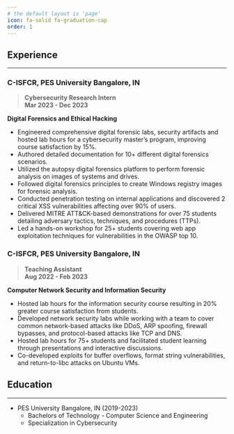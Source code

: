```yaml
---
# the default layout is 'page'
icon: fa-solid fa-graduation-cap
order: 1
---
```


## Experience

---

### C-ISFCR, PES University	Bangalore, IN
>**Cybersecurity Research Intern <br> Mar 2023 - Dec 2023**

**Digital Forensics and Ethical Hacking**

- Engineered comprehensive digital forensic labs, security artifacts and hosted lab hours for a cybersecurity master’s program, improving course satisfaction by 15%.
- Authored detailed documentation for 10+ different digital forensics scenarios.
- Utilized the autopsy digital forensics platform to perform forensic analysis on images of systems and drives.
- Followed digital forensics principles to create Windows registry images for forensic analysis.
- Conducted penetration testing on internal applications and discovered 2 critical XSS vulnerabilities affecting over 90% of users.
- Delivered MITRE ATT&CK-based demonstrations for over 75 students detailing adversary tactics, techniques, and procedures (TTPs).
- Led a hands-on workshop for 25+ students covering web app exploitation techniques for vulnerabilities in the OWASP top 10.


### C-ISFCR, PES University	Bangalore, IN	
>**Teaching Assistant	<br> Aug 2022 - Feb 2023**

**Computer Network Security and Information Security**
- Hosted lab hours for the information security course resulting in 20% greater course satisfaction from students.
- Developed network security labs while working with a team to cover common network-based attacks like DDoS, ARP spoofing, firewall bypasses, and protocol-based attacks like TCP and DNS.
- Hosted lab hours for 75+ students and facilitated student learning through presentations and interactive discussions.
- Co-developed exploits for buffer overflows, format string vulnerabilities, and return-to-libc attacks on Ubuntu VMs.



## Education

---

- PES University Bangalore, IN (2019-2023)
    - Bachelors of Technology - Computer Science and Engineering 
    - Specialization in Cybersecurity